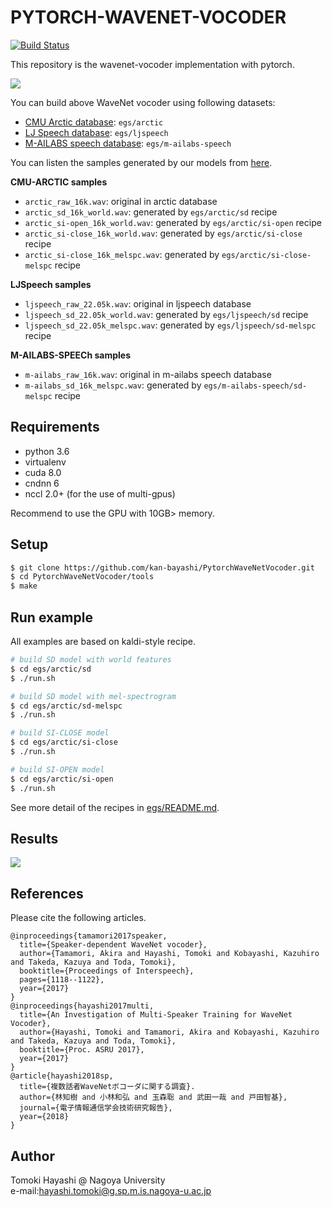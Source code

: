 # PYTORCH-WAVENET-VOCODER

[![Build Status](https://travis-ci.org/kan-bayashi/PytorchWaveNetVocoder.svg?branch=master)](https://travis-ci.org/kan-bayashi/PytorchWaveNetVocoder)

This repository is the wavenet-vocoder implementation with pytorch.

![](https://github.com/kan-bayashi/WaveNetVocoderSamples/blob/master/figure/overview.bmp)

You can build above WaveNet vocoder using following datasets:
- [CMU Arctic database](http://www.festvox.org/cmu_arctic/): `egs/arctic`
- [LJ Speech database](https://keithito.com/LJ-Speech-Dataset/): `egs/ljspeech`
- [M-AILABS speech database](http://www.m-ailabs.bayern/en/the-mailabs-speech-dataset/): `egs/m-ailabs-speech`

You can listen the samples generated by our models from [here](https://drive.google.com/drive/folders/1zC1WDiMu4SOdc7UeOayoEe_79PdnPBu6?usp=sharing).

**CMU-ARCTIC samples**

- `arctic_raw_16k.wav`: original in arctic database
- `arctic_sd_16k_world.wav`: generated by `egs/arctic/sd` recipe
- `arctic_si-open_16k_world.wav`: generated by `egs/arctic/si-open` recipe
- `arctic_si-close_16k_world.wav`: generated by `egs/arctic/si-close` recipe
- `arctic_si-close_16k_melspc.wav`: generated by `egs/arctic/si-close-melspc` recipe

**LJSpeech samples**

- `ljspeech_raw_22.05k.wav`: original in ljspeech database
- `ljspeech_sd_22.05k_world.wav`: generated by `egs/ljspeech/sd` recipe
- `ljspeech_sd_22.05k_melspc.wav`: generated by `egs/ljspeech/sd-melspc` recipe

**M-AILABS-SPEECh samples**

- `m-ailabs_raw_16k.wav`: original in m-ailabs speech database
- `m-ailabs_sd_16k_melspc.wav`: generated by `egs/m-ailabs-speech/sd-melspc` recipe

## Requirements

- python 3.6
- virtualenv
- cuda 8.0
- cndnn 6
- nccl 2.0+ (for the use of multi-gpus)

Recommend to use the GPU with 10GB> memory.

## Setup

```bash
$ git clone https://github.com/kan-bayashi/PytorchWaveNetVocoder.git
$ cd PytorchWaveNetVocoder/tools
$ make
```

## Run example

All examples are based on kaldi-style recipe.

```bash
# build SD model with world features
$ cd egs/arctic/sd
$ ./run.sh

# build SD model with mel-spectrogram
$ cd egs/arctic/sd-melspc
$ ./run.sh

# build SI-CLOSE model
$ cd egs/arctic/si-close
$ ./run.sh

# build SI-OPEN model
$ cd egs/arctic/si-open
$ ./run.sh
```

See more detail of the recipes in [egs/README.md](egs/README.md).

## Results

![](https://github.com/kan-bayashi/WaveNetVocoderSamples/blob/master/figure/mos.bmp)

## References

Please cite the following articles.

```
@inproceedings{tamamori2017speaker,
  title={Speaker-dependent WaveNet vocoder},
  author={Tamamori, Akira and Hayashi, Tomoki and Kobayashi, Kazuhiro and Takeda, Kazuya and Toda, Tomoki},
  booktitle={Proceedings of Interspeech},
  pages={1118--1122},
  year={2017}
}
@inproceedings{hayashi2017multi,
  title={An Investigation of Multi-Speaker Training for WaveNet Vocoder},
  author={Hayashi, Tomoki and Tamamori, Akira and Kobayashi, Kazuhiro and Takeda, Kazuya and Toda, Tomoki},
  booktitle={Proc. ASRU 2017},
  year={2017}
}
@article{hayashi2018sp,
  title={複数話者WaveNetボコーダに関する調査}.
  author={林知樹 and 小林和弘 and 玉森聡 and 武田一哉 and 戸田智基},
  journal={電子情報通信学会技術研究報告},
  year={2018}
}
```

## Author

Tomoki Hayashi @ Nagoya University  
e-mail:hayashi.tomoki@g.sp.m.is.nagoya-u.ac.jp
